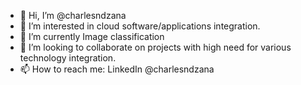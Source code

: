 - 👋 Hi, I’m @charlesndzana
- 👀 I’m interested in cloud software/applications integration.
- 🌱 I’m currently Image classification
- 💞️ I’m looking to collaborate on projects with high need for various technology integration.
- 📫 How to reach me: LinkedIn @charlesndzana

<!---
charlesndzana/charlesndzana is a ✨ special ✨ repository because its `README.md` (this file) appears on your GitHub profile.
You can click the Preview link to take a look at your changes.
--->
